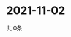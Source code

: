 # 2021-11-02
  共 0条

  <!-- BEGIN -->
  <!-- 最后更新时间Tue Nov 02 2021 20:05:00 GMT+0000 (Coordinated Universal Time) -->
  
  <!-- END -->
  
  